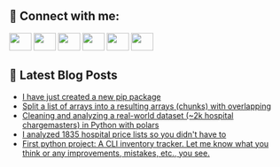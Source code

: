 ## 🔎 Connect with me:
[<img height="32" width="40" src="https://cdn.jsdelivr.net/npm/simple-icons@v5/icons/telegram.svg" />](https://t.me/bullbesh)
[<img height="32" width="40" src="https://cdn.jsdelivr.net/npm/simple-icons@v5/icons/vk.svg" />](https://vk.com/bullbesh)
[<img height="32" width="40" src="https://cdn.jsdelivr.net/npm/simple-icons@v5/icons/twitter.svg" />](https://twitter.com/bullbesh1)
[<img height="32" width="40" src="https://cdn.jsdelivr.net/npm/simple-icons@v5/icons/instagram.svg" />](https://www.instagram.com/bullbesh)
[<img height="32" width="40" src="https://cdn.jsdelivr.net/npm/simple-icons@v5/icons/reddit.svg" />](https://www.reddit.com/user/bullbesh)
[<img height="32" width="40" src="https://cdn.jsdelivr.net/npm/simple-icons@v5/icons/youtube.svg" />](https://www.youtube.com/channel/UCtfjRs6uzgq5mfm8S06WTcg)

## 📕 Latest Blog Posts
<!-- BLOG-POST-LIST:START -->
- [I have just created a new pip package](https://www.reddit.com/r/Python/comments/vs5o3y/i_have_just_created_a_new_pip_package/)
- [Split a list of arrays into a resulting arrays &lpar;chunks&rpar; with overlapping](https://www.reddit.com/r/Python/comments/vs53vt/split_a_list_of_arrays_into_a_resulting_arrays/)
- [Cleaning and analyzing a real-world dataset &lpar;~2k hospital chargemasters&rpar; in Python with polars](https://www.reddit.com/r/Python/comments/vs2c4p/cleaning_and_analyzing_a_realworld_dataset_2k/)
- [I analyzed 1835 hospital price lists so you didn&#39;t have to](https://www.reddit.com/r/Python/comments/vs2b6d/i_analyzed_1835_hospital_price_lists_so_you_didnt/)
- [First python project: A CLI inventory tracker. Let me know what you think or any improvements, mistakes, etc., you see.](https://www.reddit.com/r/Python/comments/vs1mgq/first_python_project_a_cli_inventory_tracker_let/)
<!-- BLOG-POST-LIST:END -->
